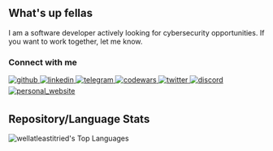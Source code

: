 ## What's up fellas
  
I am a software developer actively looking for cybersecurity opportunities. If you want to work together, let me know.

### Connect with me
<a href="https://github.com/wellatleastitried" target="_blank">
  <img src=https://img.shields.io/badge/GitHub-181717?style=flat&logo=github&logoColor=white alt=github style="margin-bottom: 5px;"/>
</a>
<a href="https://www.linkedin.com/in/jack-swindell-896753183/" target="_blank">
  <img src=https://img.shields.io/badge/LinkedIn-0A66C2?style=flat&logo=linkedin&logoColor=white alt=linkedin style="margin-bottom: 5px;"/>
</a>
<a href="https://t.me/snbwalit/" target="_blank">
  <img src=https://img.shields.io/badge/Telegram-26A5E4?style=flat&logo=telegram&logoColor=white alt=telegram style="margin-bottom: 5px;"/>
</a>
<a href="https://www.codewars.com/users/wellatleastitried" target="_blank">
  <img src=https://img.shields.io/badge/Codewars-B1361E?style=flat&logo=Codewars&logoColor=white alt=codewars style="margin-bottom: 5px;"/>
</a>
<a href="https://x.com/devsecinsider" target="_blank">
  <img src=https://img.shields.io/badge/Twitter-000000?style=flat&logo=x&logoColor=white alt=twitter style="margin-bottom: 5px;"/>
</a>
<a href="https://discordapp.com/users/335556458869424128" target="_blank">
  <img src=https://img.shields.io/badge/Discord-5865F2?style=flat&logo=discord&logoColor=white alt=discord style="margin-bottom: 5px;"/>
</a>
<a href="https://devsecinsider.com" target="_blank">
  <img src=https://img.shields.io/badge/Website-000000?style=flat&logo=About.me&logoColor=white alt=personal_website style="margin-bottom: 5px;"/>
</a>
<br/>  

## Repository/Language Stats
![wellatleastitried's Top Languages](https://github-readme-stats.vercel.app/api/top-langs/?username=wellatleastitried&theme=vue-dark&show_icons=true&hide_border=true&layout=compact)
